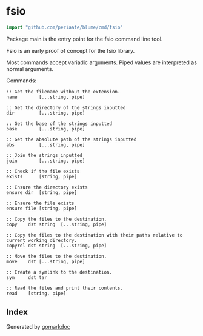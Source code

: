 <!-- Code generated by gomarkdoc. DO NOT EDIT -->

# fsio

```go
import "github.com/periaate/blume/cmd/fsio"
```

Package main is the entry point for the fsio command line tool.

Fsio is an early proof of concept for the fsio library.

Most commands accept variadic arguments. Piped values are interpreted as normal arguments.

Commands:

```
:: Get the filename without the extension.
name		[...string, pipe]

:: Get the directory of the strings inputted
dir			[...string, pipe]

:: Get the base of the strings inputted
base		[...string, pipe]

:: Get the absolute path of the strings inputted
abs			[...string, pipe]

:: Join the strings inputted
join		[...string, pipe]

:: Check if the file exists
exists		[string, pipe]

:: Ensure the directory exists
ensure dir	[string, pipe]

:: Ensure the file exists
ensure file	[string, pipe]

:: Copy the files to the destination.
copy	dst string  [...string, pipe]

:: Copy the files to the destination with their paths relative to current working directory.
copyrel	dst string	[...string, pipe]

:: Move the files to the destination.
move	dst [...string, pipe]

:: Create a symlink to the destination.
sym		dst tar

:: Read the files and print their contents.
read	[string, pipe]
```

## Index



Generated by [gomarkdoc](<https://github.com/princjef/gomarkdoc>)
